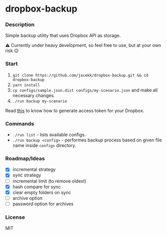 # dropbox-backup

### Description

Simple backup utility that uses Dropbox API as storage.

:warning: Currently under heavy development, so feel free to use, but at your own risk :wink:

### Start

1. `git clone https://github.com/jacekk/dropbox-backup.git && cd dropbox-backup`
1. `yarn install`
1. `cp configs/sample.json.dist configs/my-scenario.json` and make all necessary changes.
1. `./run backup my-scenario`

Read [this](https://blogs.dropbox.com/developers/2014/05/generate-an-access-token-for-your-own-account/) to know how to generate access token for your Dropbox.

### Commands

* `./run list` - lists available configs.
* `./run backup <config>` - performes backup process based on given file name inside `configs` directory.

### Roadmap/Ideas

* [x] incremental strategy
* [x] sync strategy
* [ ] incremental limit (to remove oldest)
* [x] hash compare for sync
* [x] clear empty folders on sync
* [ ] archive option
* [ ] password option for archives

### License

MIT
